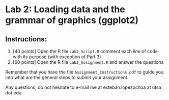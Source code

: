 # Lab 2: Loading data and the grammar of graphics (ggplot2)

## Instructions:

1. [40 points] Open the R file `Lab2_Script.R` comment each line of code with its purpose (with exception of Part 3)
2. [60 points] Open the R file `Lab2_Assignment.R` and answer the questions


Remember that you have the file `Assignment_Instructions.pdf` to guide you into what are the general steps to submit your assignment.


Any questions, do not hesitate to e-mail me at esteban.lopezochoa at utsa dot edu 


